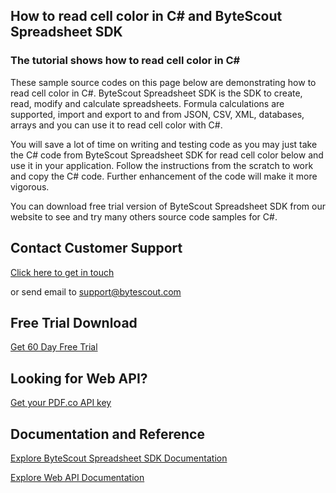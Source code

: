 ## How to read cell color in C# and ByteScout Spreadsheet SDK

### The tutorial shows how to read cell color in C#

These sample source codes on this page below are demonstrating how to read cell color in C#. ByteScout Spreadsheet SDK is the SDK to create, read, modify and calculate spreadsheets. Formula calculations are supported, import and export to and from JSON, CSV, XML, databases, arrays and you can use it to read cell color with C#.

You will save a lot of time on writing and testing code as you may just take the C# code from ByteScout Spreadsheet SDK for read cell color below and use it in your application. Follow the instructions from the scratch to work and copy the C# code. Further enhancement of the code will make it more vigorous.

You can download free trial version of ByteScout Spreadsheet SDK from our website to see and try many others source code samples for C#.

## Contact Customer Support

[Click here to get in touch](https://bytescout.zendesk.com/hc/en-us/requests/new?subject=ByteScout%20Spreadsheet%20SDK%20Question)

or send email to [support@bytescout.com](mailto:support@bytescout.com?subject=ByteScout%20Spreadsheet%20SDK%20Question) 

## Free Trial Download

[Get 60 Day Free Trial](https://bytescout.com/download/web-installer?utm_source=github-readme)

## Looking for Web API? 

[Get your PDF.co API key](https://pdf.co/documentation/api?utm_source=github-readme)

## Documentation and Reference

[Explore ByteScout Spreadsheet SDK Documentation](https://bytescout.com/documentation/index.html?utm_source=github-readme)

[Explore Web API Documentation](https://pdf.co/documentation/api?utm_source=github-readme)